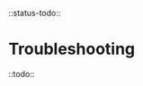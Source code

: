 <!--
title: Troubleshooting
location: ./troubleshooting
type: page
-->

::status-todo::

# Troubleshooting

::todo::
